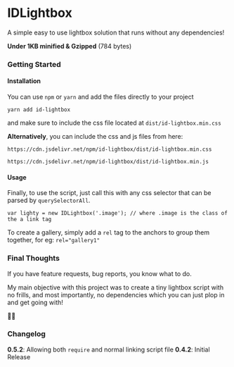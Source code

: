 # IDLightbox

A simple easy to use lightbox solution that runs without any dependencies!

**Under 1KB minified & Gzipped** (784 bytes)

### Getting Started

#### Installation

You can use `npm` or `yarn` and add the files directly to your project

```
yarn add id-lightbox
```

and make sure to include the css file located at `dist/id-lightbox.min.css`

**Alternatively**, you can include the css and js files from here:

```
https://cdn.jsdelivr.net/npm/id-lightbox/dist/id-lightbox.min.css
```

```
https://cdn.jsdelivr.net/npm/id-lightbox/dist/id-lightbox.min.js
```

#### Usage

Finally, to use the script, just call this with any css selector that can be parsed by `querySelectorAll`.

```
var lighty = new IDLightbox('.image'); // where .image is the class of the a link tag
```

To create a gallery, simply add a `rel` tag to the anchors to group them together, for eg: `rel="gallery1"`

### Final Thoughts

If you have feature requests, bug reports, you know what to do.

My main objective with this project was to create a tiny lightbox script with no frills, and most importantly, no dependencies which you can just plop in and get going with!

✌🏽

### Changelog

**0.5.2**: Allowing both `require` and normal linking script file
**0.4.2**: Initial Release
